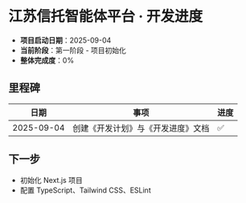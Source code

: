 # 江苏信托智能体平台 · 开发进度

- **项目启动日期**：2025-09-04
- **当前阶段**：第一阶段 - 项目初始化
- **整体完成度**：0%

## 里程碑
| 日期 | 事项 | 进度 |
| ---- | ---- | ---- |
| 2025-09-04 | 创建《开发计划》与《开发进度》文档 | ✅ |

## 下一步
- 初始化 Next.js 项目
- 配置 TypeScript、Tailwind CSS、ESLint
